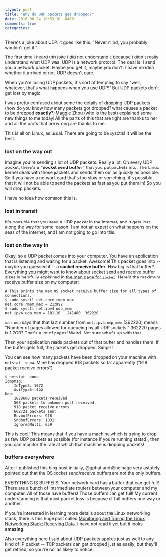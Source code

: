 ```yaml
---
layout: post
title: "Why do UDP packets get dropped?"
date: 2016-08-24 18:53:10 -0400
comments: true
categories: 
---
```


There's a joke about UDP. it goes like this: "Never mind, you probably
wouldn't get it."

The first time I heard this joke I did not understand it because I didn't
really understand what UDP was. UDP is a network protocol. The deal is: I send
you a network packet. Maybe you get it, maybe you don't. I have no idea
whether it arrived or not. UDP doesn't care.

When you're losing UDP packets, it's sort of tempting to say "well, whatever,
that's what happens when you use UDP!" But UDP packets don't get lost by
magic.

I was pretty confused about some the details of dropping UDP packets (how do
you know how many packets got dropped? what causes a packet to be dropped
**exactly**?) Maggie Zhou (who is the best) explained some new things to me
today! All the parts of this that are right are thanks to her and all the
parts that are wrong are thanks to me.

This is all on Linux, as usual. There are going to be sysctls! It will be the
best.

### lost on the way out

Imagine you're sending a lot of UDP packets. Really a lot. On every UDP
socket, there's a **"socket send buffer"** that you put packets into. The Linux
kernel deals with those packets and sends them out as quickly as possible. So
if you have a network card that's too slow or something, it's possible that it
will not be able to send the packets as fast as you put them in! So you will
drop packets.

I have no idea how common this is.

### lost in transit

It's possible that you send a UDP packet in the internet, and it gets lost
along the way for some reason. I am not an expert on what happens on the seas
of the internet, and I am not going to go into this.

### lost on the way in

Okay, so a UDP packet comes into your computer. You have an application that
is listening and waiting for a packet. Awesome! This packet goes into -- maybe
you guessed it -- a **socket receive buffer**. How big is that buffer? Everything you might want to know about socket send and receive buffer sizes is helpfully explained in [the man page for `socket`](http://man7.org/linux/man-pages/man7/socket.7.html). Here's the maximum receive buffer size on my computer:

```
# This prints the max OS socket receive buffer size for all types of connections.
$ sudo sysctl net.core.rmem_max
net.core.rmem_max = 212992
$ sudo sysctl net.ipv4.udp_mem 
net.ipv4.udp_mem = 181110	241480	362220
```

`man udp` says that that last number from `net.ipv4.udp_mem` (362220) means
"Number of pages allowed for queueing by all UDP sockets." 362220 pages is
1.7GB? That's a lot of pages! Weird. Not sure what's up with that.

 Then your application reads packets out of that buffer and handles them. If
the buffer gets full, the packets get dropped. Simple!

You can see how many packets have been dropped on your machine with `netstat
-suna`. Mine has dropped 918 packets so far apparently ("918 packet receive
errors")


```
$ netstat -suna
IcmpMsg:
    InType3: 1072
    OutType3: 522
Udp:
    1828608 packets received
    568 packets to unknown port received.
    918 packet receive errors
    662721 packets sent
    RcvbufErrors: 918
    SndbufErrors: 1031
    IgnoredMulti: 659
```

This is cool! This means that if you have a machine which is trying to drop as
few UDP packets as possible (for instance if you're running statsd), then you
can monitor the rate at which that machine is dropping packets!

### buffers everywhere

After I published this blog post initially, @gphat and @nelhage very astutely
pointed out that the OS socket send/receive buffers are not the only buffers.

EVERYTHING IS BUFFERS. Your network card has a buffer that can get full! There
are a bunch of intermediate routers between your computer and my computer. All
of those have buffers! Those buffers can get full! My current understanding is
that most packet loss is because of full buffers one way or another.

If you're interested in learning more details about the Linux networking stack, there is this huge post called [Monitoring and Tuning the Linux Networking Stack: Receiving Data](http://blog.packagecloud.io/eng/2016/06/22/monitoring-tuning-linux-networking-stack-receiving-data/). I have not read it yet but it looks **amazing**.

Also everything here I said about UDP packets applies just as well to any kind
of IP packet -- TCP packets can get dropped just as easily, but they'll get
retried, so you're not as likely to notice.
